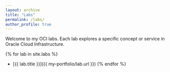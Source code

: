 ```yaml
---
layout: archive
title: "Labs"
permalink: /labs/
author_profile: true
---
```


Welcome to my OCI labs. Each lab explores a specific concept or service in Oracle Cloud Infrastructure.


{% for lab in site.labs %}
- [{{ lab.title }}]({{ my-portfolio/lab.url }})
{% endfor %}
